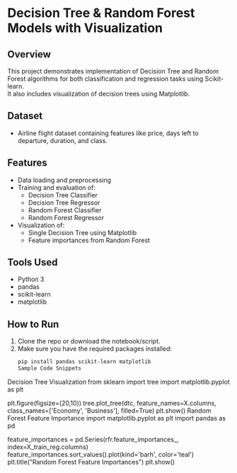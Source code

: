 # Decision Tree & Random Forest Models with Visualization

## Overview
This project demonstrates implementation of Decision Tree and Random Forest algorithms for both classification and regression tasks using Scikit-learn.  
It also includes visualization of decision trees using Matplotlib.

## Dataset
- Airline flight dataset containing features like price, days left to departure, duration, and class.

## Features
- Data loading and preprocessing
- Training and evaluation of:
  - Decision Tree Classifier
  - Decision Tree Regressor
  - Random Forest Classifier
  - Random Forest Regressor
- Visualization of:
  - Single Decision Tree using Matplotlib
  - Feature importances from Random Forest

## Tools Used
- Python 3
- pandas
- scikit-learn
- matplotlib

## How to Run
1. Clone the repo or download the notebook/script.
2. Make sure you have the required packages installed:
   ```bash
   pip install pandas scikit-learn matplotlib
   Sample Code Snippets
Decision Tree Visualization
from sklearn import tree
import matplotlib.pyplot as plt

plt.figure(figsize=(20,10))
tree.plot_tree(dtc, feature_names=X.columns, class_names=['Economy', 'Business'], filled=True)
plt.show()
Random Forest Feature Importance
import matplotlib.pyplot as plt
import pandas as pd

feature_importances = pd.Series(rfr.feature_importances_, index=X_train_reg.columns)
feature_importances.sort_values().plot(kind='barh', color='teal')
plt.title("Random Forest Feature Importances")
plt.show()
